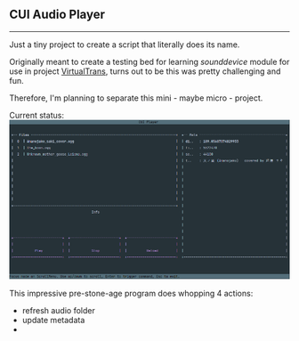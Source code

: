## CUI Audio Player

---

Just a tiny project to create a script that literally does its name.

Originally meant to create a testing bed for learning *sounddevice* module for use in project
[VirtualTrans](github.com/jupiterbjy/VirtualTrans), turns out to be this was pretty challenging and fun.

Therefore, I'm planning to separate this mini - maybe micro - project.

Current status:  
![](demo_1.png)

This impressive pre-stone-age program does whopping 4 actions:
- refresh audio folder
- update metadata
- 
